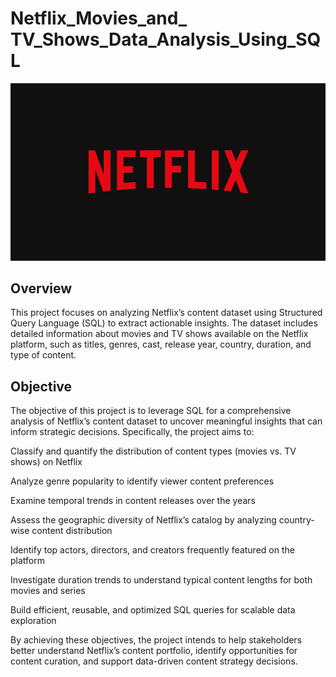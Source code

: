 # Netflix_Movies_and_ TV_Shows_Data_Analysis_Using_SQL
![Netflix_Logo](https://github.com/Manishkannoujiya/Netflix_SQL_Project/blob/main/BrandAssets_Logos_01-Wordmark.jpg)
## Overview
This project focuses on analyzing Netflix’s content dataset using Structured Query Language (SQL) to extract actionable insights. The dataset includes detailed information about movies and TV shows available on the Netflix platform, such as titles, genres, cast, release year, country, duration, and type of content.

## Objective 
The objective of this project is to leverage SQL for a comprehensive analysis of Netflix’s content dataset to uncover meaningful insights that can inform strategic decisions. Specifically, the project aims to:

Classify and quantify the distribution of content types (movies vs. TV shows) on Netflix

Analyze genre popularity to identify viewer content preferences

Examine temporal trends in content releases over the years

Assess the geographic diversity of Netflix’s catalog by analyzing country-wise content distribution

Identify top actors, directors, and creators frequently featured on the platform

Investigate duration trends to understand typical content lengths for both movies and series

Build efficient, reusable, and optimized SQL queries for scalable data exploration

By achieving these objectives, the project intends to help stakeholders better understand Netflix’s content portfolio, identify opportunities for content curation, and support data-driven content strategy decisions.
